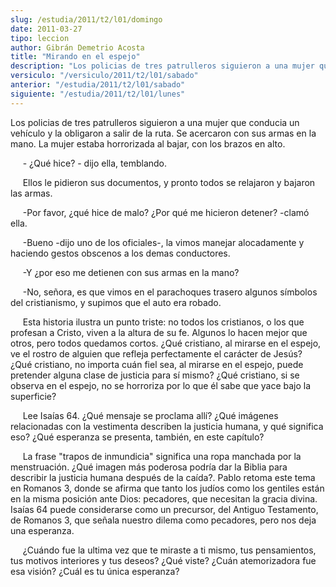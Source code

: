 ```yaml
---
slug: /estudia/2011/t2/l01/domingo
date: 2011-03-27
tipo: leccion
author: Gibrán Demetrio Acosta
title: "Mirando en el espejo"
description: "Los policias de tres patrulleros siguieron a una mujer que conducia un  vehículo y la obligaron a salir de la ruta. Se acercaron con sus armas en la  mano. La mujer estaba horrorizada al bajar, con los brazos en alto.      - ¿Qué  hice? - dijo ella, temblando.      E..."
versiculo: "/versiculo/2011/t2/l01/sabado"
anterior: "/estudia/2011/t2/l01/sabado"
siguiente: "/estudia/2011/t2/l01/lunes"
---
```


Los policias de tres patrulleros siguieron a una mujer que conducia un vehículo y la obligaron a salir de la ruta. Se acercaron con sus armas en la mano. La mujer estaba horrorizada al bajar, con los brazos en alto.

     \- ¿Qué hice? - dijo ella, temblando.

     Ellos le pidieron sus documentos, y pronto todos se relajaron y bajaron las armas.

     -Por favor, ¿qué hice de malo? ¿Por qué me hicieron detener? -clamó ella.

     -Bueno -dijo uno de los oficiales-, la vimos manejar alocadamente y haciendo gestos obscenos a los demas conductores.

     -Y ¿por eso me detienen con sus armas en la mano?

     -No, señora, es que vimos en el parachoques trasero algunos símbolos del cristianismo, y supimos que el auto era robado.

     Esta historia ilustra un punto triste: no todos los cristianos, o los que profesan a Cristo, viven a la altura de su fe. Algunos lo hacen mejor que otros, pero todos quedamos cortos. ¿Qué cristiano, al mirarse en el espejo, ve el rostro de alguien que refleja perfectamente el carácter de Jesús? ¿Qué cristiano, no importa cuán fiel sea, al mirarse en el espejo, puede pretender alguna clase de justicia para sí mismo? ¿Qué cristiano, si se observa en el espejo, no se horroriza por lo que él sabe que yace bajo la superficie?

     Lee Isaías 64. ¿Qué mensaje se proclama allí? ¿Qué imágenes relacionadas con la vestimenta describen la justicia humana, y qué significa eso? ¿Qué esperanza se presenta, también, en este capítulo?

     La frase "trapos de inmundicia" significa una ropa manchada por la menstruación. ¿Qué imagen más poderosa podría dar la Biblia para describir la justicia humana después de la caída?. Pablo retoma este tema en Romanos 3, donde se afirma que tanto los judíos como los gentiles están en la misma posición ante Dios: pecadores, que necesitan la gracia divina. Isaías 64 puede considerarse como un precursor, del Antiguo Testamento, de Romanos 3, que señala nuestro dilema como pecadores, pero nos deja una esperanza.

     ¿Cuándo fue la ultima vez que te miraste a ti mismo, tus pensamientos, tus motivos interiores y tus deseos? ¿Qué viste? ¿Cuán atemorizadora fue esa visión? ¿Cuál es tu única esperanza?
